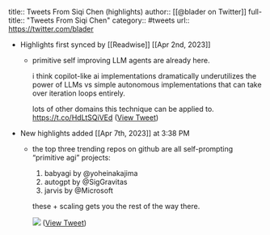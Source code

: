 title:: Tweets From Siqi Chen (highlights)
author:: [[@blader on Twitter]]
full-title:: "Tweets From Siqi Chen"
category:: #tweets
url:: https://twitter.com/blader

- Highlights first synced by [[Readwise]] [[Apr 2nd, 2023]]
	- primitive self improving LLM agents are already here.
	  
	  i think copilot-like ai implementations dramatically underutilizes the power of LLMs vs simple autonomous implementations that can take over iteration loops entirely.
	  
	  lots of other domains this technique can be applied to. https://t.co/HdLtSQiVEd ([View Tweet](https://twitter.com/blader/status/1642304262914056192))
- New highlights added [[Apr 7th, 2023]] at 3:38 PM
	- the top three trending repos on github are all self-prompting “primitive agi” projects:
	  
	  1) babyagi by @yoheinakajima 
	  2) autogpt by @SigGravitas 
	  3) jarvis by @Microsoft 
	  
	  these + scaling gets you the rest of the way there. 
	  
	  ![](https://pbs.twimg.com/media/FtAWHsWacAE2p6O.jpg) ([View Tweet](https://twitter.com/blader/status/1643838188405010433))